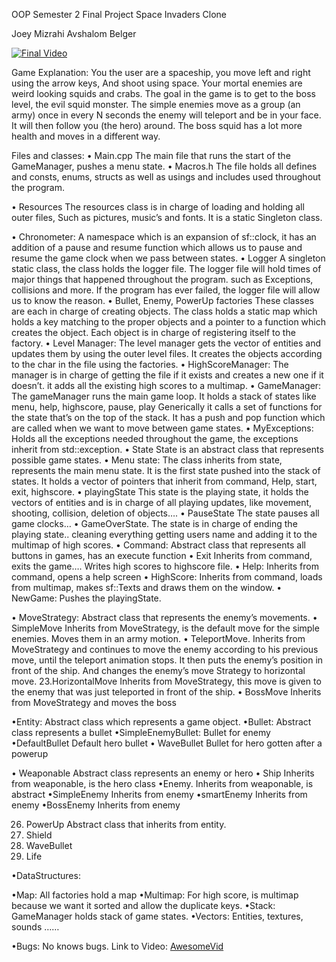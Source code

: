 OOP Semester 2 Final Project 
Space Invaders Clone

Joey Mizrahi 
Avshalom Belger 

[![Final Video](OOP2_Project_Space_Invaders/Sprites/final.gif)](https://www.youtube.com/watch?v=SLQuXSj7Ak8)




Game Explanation:
You the user are a spaceship, you move left and right using the arrow keys,
And shoot using space. Your mortal enemies are weird looking squids and crabs.
The goal in the game is to get to the boss level, the evil squid monster.
The simple enemies move as a group (an army) once in every N seconds the enemy will teleport and be in your face. It will then follow you (the hero) around.
The boss squid has a lot more health and moves in a different way.

Files and classes:
• Main.cpp 
  The main file that runs the start of the GameManager, pushes a menu state.
• Macros.h 
  The file holds all defines and consts, enums, structs as well as usings and includes used throughout the program.

• Resources
 The resources class is in charge of loading and holding all outer files, 
 Such as pictures, music’s and fonts.
 It is a static Singleton class.

• Chronometer:
  A namespace which is an expansion of sf::clock, it has an addition of a pause and resume function which allows us to pause and resume the game clock when we 	                   pass between states.
• Logger
  A singleton static class, the class holds the logger file. The logger file will hold times of major things that happened throughout the program. such as Exceptions, collisions   and more.
If the program has ever failed, the logger file will allow us to know the reason.
•	Bullet, Enemy, PowerUp factories
These classes are each in charge of creating objects.
The class holds a static map which holds a key matching to the proper objects and a pointer to a function which creates the object. Each object is in charge of registering itself to the factory.
	•	Level Manager:
The level manager gets the vector of entities and updates them by using the outer level files. It creates the objects according to the char in the file using the factories.
	•	HighScoreManager:
The manager is in charge of getting the file if it exists and creates a new one if it doesn’t. it adds all the existing high scores to a multimap.
	•	GameManager:
The gameManager runs the main game loop.
It holds a stack of states like menu, help, highscore, pause, play 
Generically it calls a set of functions for the state that’s on the top of the stack.
It has a push and pop function which are called when we want to move between game states.
	•	MyExceptions:
Holds all the exceptions needed throughout the game, the exceptions inherit from std::exception.
	•	State
State is an abstract class that represents possible game states.
	•	Menu state:
The class inherits from state, represents the main menu state.
It is the first state pushed into the stack of states.
It holds a vector of pointers that inherit from command,
Help, start, exit, highscore.
	•	playingState
This state is the playing state, it holds the vectors of entities and is in charge of all playing updates, like movement, shooting, collision, deletion of objects….
	•	PauseState
The state pauses all game clocks…
	•	GameOverState.
The state is in charge of ending the playing state.. cleaning everything getting users name and adding it to the multimap of high scores.
	•	Command:
Abstract class that represents all buttons in games, has an execute function
	•	Exit
Inherits from command, exits the game…. Writes high scores to highscore file.
	•	Help:
Inherits from command, opens a help screen
	•	HighScore:
Inherits from command, loads from multimap, makes sf::Texts and draws them on the window.
	•	NewGame:
Pushes the playingState.

•	MoveStrategy:
Abstract class that represents the enemy’s movements.
	•	SimpleMove
Inherits from MoveStrategy, is the default move for the simple enemies.
Moves them in an army motion.
•	TeleportMove.
Inherits from MoveStrategy and continues to move the enemy according to his previous move, until the teleport animation stops. It then puts the enemy’s position in front of the ship. And changes the enemy’s move Strategy to horizontal move.
	23.HorizontalMove
     Inherits from MoveStrategy, this move is given to the enemy that was just 
     teleported in front of the ship.
•	BossMove
Inherits from MoveStrategy and moves the boss

•Entity:
Abstract class which represents a game object.
•Bullet:
Abstract class represents a bullet
•SimpleEnemyBullet:
Bullet for enemy
•DefaultBullet
Default hero bullet
•	WaveBullet
Bullet for hero gotten after a powerup

•	Weaponable
Abstract class represents an enemy or hero
•	Ship
Inherits from weaponable, is the hero class
•Enemy.
Inherits from weaponable, is abstract
•SimpleEnemy
Inherits from enemy
•smartEnemy
Inherits from enemy
•BossEnemy
Inherits from enemy
	
26. PowerUp
       Abstract class that inherits from entity.
27. Shield
28. WaveBullet
29. Life


•DataStructures:

•Map:
All factories hold a map
•Multimap:
For high score, is multimap because we want it sorted and allow the duplicate keys.
•Stack:
GameManager holds stack of game states.
•Vectors:
Entities, textures, sounds …… 

•Bugs:
No knows bugs.
Link to Video: [AwesomeVid](https://www.youtube.com/watch?v=SLQuXSj7Ak8)


	
